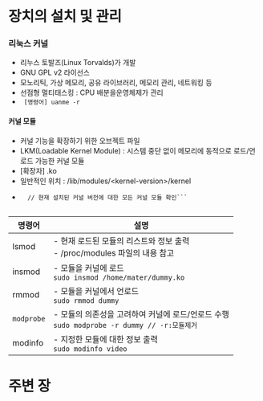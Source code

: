 # 장치의 설치 및 관리
### 리눅스 커널
- 리누스 토발즈(Linux Torvalds)가 개발
- GNU GPL v2 라이선스
- 모노리틱, 가상 메모리, 공유 라이브러리, 메모리 관리, 네트워킹 등
- 선점형 멀티태스킹 : CPU 배분을운영체제가 관리
- ``` [명령어] uanme -r```

#### 커널 모듈
- 커널 기능을 확장하기 위한 오브젝트 파일
- LKM(Loadable Kernel Module) : 시스템 중단 없이 메모리에 동적으로 로드/언로드 가능한 커널 모듈
- [확장자] .ko
- 일반적인 위치 : /lib/modules/\<kernel-version>/kernel
- ```[명령어] ls /lib/modules/$(uname -r)/kernel 
	// 현재 설치된 커널 버전에 대한 모든 커널 모듈 확인```
	

| 명령어        | 설명                                                                       |
| ---------- | ------------------------------------------------------------------------ |
| lsmod      | - 현재 로드된 모듈의 리스트와 정보 출력<br>- /proc/modules 파일의 내용 참고                     |
| insmod     | - 모듈을 커널에 로드<br>```sudo insmod /home/mater/dummy.ko```                   |
| rmmod      | - 모듈을 커널에서 언로드<br>```sudo rmmod dummy```                                 |
| `modprobe` | - 모듈의 의존성을 고려하여 커널에 로드/언로드 수행<br>```sudo modprobe -r dummy // -r:모듈제거``` |
| modinfo    | - 지정한 모듈에 대한 정보 출력<br>```sudo modinfo video```                           |

# 주변 장


